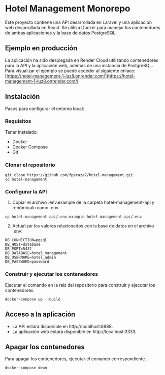 # Hotel Management Monorepo

Este proyecto contiene una API desarrollada en Laravel y una aplicación web desarrollada en React. Se utiliza Docker para manejar los contenedores de ambas aplicaciones y la base de datos PostgreSQL.


## Ejemplo en producción

La aplicación ha sido desplegada en Render Cloud utilizando contenedores para la API y la aplicación web, además de una instancia de PostgreSQL. Para visualizar el ejemplo se puede acceder al siguiente enlace:
[https://hotel-management-1-luz8.onrender.com/](https://hotel-management-1-luz8.onrender.com/)



## Instalación

Pasos para configurar el entorno local:

### Requisitos

Tener instalado:
- Docker
- Docker Compose
- Git

### Clonar el repositorio
```
git clone https://github.com/fperaza7/hotel-management.git
cd hotel-management
```
### Configurar la API
1. Copiar el archivo .env.example de la carpeta hotel-management-api y renómbralo como .env.
```
cp hotel-management-api/.env.example hotel-management-api/.env
```
2. Actualizar los valores relacionados con la base de datos en el archivo .env:
```
DB_CONNECTION=pgsql  
DB_HOST=database  
DB_PORT=5432  
DB_DATABASE=hotel_management  
DB_USERNAME=hotel_admin  
DB_PASSWORD=password  
```
### Construir y ejecutar los contenedores
Ejecutar el comando en la raíz del repositorio para construir y ejecutar los contenedores.
```
docker-compose up --build
```
## Acceso a la aplicación

- La API estará disponible en http://localhost:8888.
- La aplicación web estará disponible en http://localhost:3333.

## Apagar los contenedores

Para apagar los contenedores, ejecutar el comando correspondiente.
```
docker-compose down
```
